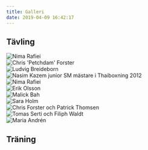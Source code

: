 ```yaml
---
title: Galleri
date: 2019-04-09 16:42:17
---
```


## Tävling

<div class="galleryContainer">
    <div style="background: url(index/old/1.jpg)" class="galleryImage"><img src="index/old/1.jpg" alt="" class="galleryThumbnail"></div>
    <div style="background: url(index/old/2.jpg)" class="galleryImage"><img src="index/old/2.jpg" alt="" class="galleryThumbnail"></div>
    <div style="background: url(index/old/3.jpg)" class="galleryImage"><img src="index/old/3.jpg" alt="" class="galleryThumbnail"></div>
    <div style="background: url(index/old/4.png)" class="galleryImage"><img src="index/old/4.png" alt="" class="galleryThumbnail"></div>
    <div style="background: url(index/old/5.png)" class="galleryImage"><img src="index/old/5.png" alt="" class="galleryThumbnail"></div>
    <div style="background: url(index/old/6.png)" class="galleryImage"><img src="index/old/6.png" alt="" class="galleryThumbnail"></div>
    <div style="background: url(index/old/7.png)" class="galleryImage"><img src="index/old/7.png" alt="" class="galleryThumbnail"></div>
    <div style="background: url(index/old/8.png)" class="galleryImage"><img src="index/old/8.png" alt="" class="galleryThumbnail"></div>
    <div style="background: url(index/old/9.png)" class="galleryImage"><img src="index/old/9.png" alt="" class="galleryThumbnail"></div>
    <div style="background: url(index/old/10.png)" class="galleryImage"><img src="index/old/10.png" alt="" class="galleryThumbnail"></div>
    <div style="background: url(index/old/11.png)" class="galleryImage"><img src="index/old/11.png" alt="" class="galleryThumbnail"></div>
    <div style="background: url(index/old/12.png)" class="galleryImage"><img src="index/old/12.png" alt="" class="galleryThumbnail"></div>
    <div style="background: url(index/old/13.png)" class="galleryImage"><img src="index/old/13.png" alt="" class="galleryThumbnail"></div>
    <div style="background: url(index/old/14.png)" class="galleryImage"><img src="index/old/14.png" alt="" class="galleryThumbnail"></div>
    <div style="background: url(index/old/15.jpg)" class="galleryImage"><img src="index/old/15.jpg" alt="Nima Rafiei" class="galleryThumbnail"></div>
    <div style="background: url(index/old/16.jpg)" class="galleryImage"><img src="index/old/16.jpg" alt="Chris 'Petchdam' Forster" class="galleryThumbnail"></div>
    <div style="background: url(index/old/17.jpg)" class="galleryImage"><img src="index/old/17.jpg" alt="" class="galleryThumbnail"></div>
    <div style="background: url(index/old/18.jpg)" class="galleryImage"><img src="index/old/18.jpg" alt="Ludvig Breideborn" class="galleryThumbnail"></div>
    <div style="background: url(index/old/19.jpg)" class="galleryImage"><img src="index/old/19.jpg" alt="Nasim Kazem junior SM mästare i Thaiboxning 2012" class="galleryThumbnail"></div>
    <div style="background: url(index/old/20.jpg)" class="galleryImage"><img src="index/old/20.jpg" alt="Nima Rafiei" class="galleryThumbnail"></div>
    <div style="background: url(index/old/21.jpg)" class="galleryImage"><img src="index/old/21.jpg" alt="Erik Olsson" class="galleryThumbnail"></div>
    <div style="background: url(index/old/22.jpg)" class="galleryImage"><img src="index/old/22.jpg" alt="Malick Bah" class="galleryThumbnail"></div>
    <div style="background: url(index/old/23.jpg)" class="galleryImage"><img src="index/old/23.jpg" alt="Sara Holm" class="galleryThumbnail"></div>
    <div style="background: url(index/old/24.jpg)" class="galleryImage"><img src="index/old/24.jpg" alt="Chris Forster och Patrick Thomsen" class="galleryThumbnail"></div>
    <div style="background: url(index/old/25.jpg)" class="galleryImage"><img src="index/old/25.jpg" alt="Tomas Serti och Filiph Waldt" class="galleryThumbnail"></div>
    <div style="background: url(index/old/26.jpg)" class="galleryImage"><img src="index/old/26.jpg" alt="" class="galleryThumbnail"></div>
    <div style="background: url(index/old/27.jpg)" class="galleryImage"><img src="index/old/27.jpg" alt="Maria Andrén" class="galleryThumbnail"></div>
    <div style="background: url(index/old/28.jpg)" class="galleryImage"><img src="index/old/28.jpg" alt="" class="galleryThumbnail"></div>
</div>

## Träning

<div class="galleryContainer">
    <div style="background: url(index/training_old/1.jpg)" class="galleryImage"><img src="index/training_old/1.jpg" alt="" class="galleryThumbnail"></div>
    <div style="background: url(index/training_old/2.jpg)" class="galleryImage"><img src="index/training_old/2.jpg" alt="" class="galleryThumbnail"></div>
    <div style="background: url(index/training_old/3.jpg)" class="galleryImage"><img src="index/training_old/3.jpg" alt="" class="galleryThumbnail"></div>
    <div style="background: url(index/training_old/4.jpg)" class="galleryImage"><img src="index/training_old/4.jpg" alt="" class="galleryThumbnail"></div>
    <div style="background: url(index/training_old/5.jpg)" class="galleryImage"><img src="index/training_old/5.jpg" alt="" class="galleryThumbnail"></div>
    <div style="background: url(index/training_old/6.jpg)" class="galleryImage"><img src="index/training_old/6.jpg" alt="" class="galleryThumbnail"></div>
    <div style="background: url(index/training_old/7.jpg)" class="galleryImage"><img src="index/training_old/7.jpg" alt="" class="galleryThumbnail"></div>
    <div style="background: url(index/training_old/8.jpg)" class="galleryImage"><img src="index/training_old/8.jpg" alt="" class="galleryThumbnail"></div>
    <div style="background: url(index/training_old/9.jpg)" class="galleryImage"><img src="index/training_old/9.jpg" alt="" class="galleryThumbnail"></div>
    <div style="background: url(index/training_old/10.jpg)" class="galleryImage"><img src="index/training_old/10.jpg" alt="" class="galleryThumbnail"></div>
    <div style="background: url(index/training_old/11.jpg)" class="galleryImage"><img src="index/training_old/11.jpg" alt="" class="galleryThumbnail"></div>
    <div style="background: url(index/training_old/12.jpg)" class="galleryImage"><img src="index/training_old/12.jpg" alt="" class="galleryThumbnail"></div>
    <div style="background: url(index/training_old/13.jpg)" class="galleryImage"><img src="index/training_old/13.jpg" alt="" class="galleryThumbnail"></div>
    <div style="background: url(index/training_old/14.jpg)" class="galleryImage"><img src="index/training_old/14.jpg" alt="" class="galleryThumbnail"></div>
    <div style="background: url(index/training_old/15.jpg)" class="galleryImage"><img src="index/training_old/15.jpg" alt="" class="galleryThumbnail"></div>
    <div style="background: url(index/training_old/16.jpg)" class="galleryImage"><img src="index/training_old/16.jpg" alt="" class="galleryThumbnail"></div>
    <div style="background: url(index/training_old/17.jpg)" class="galleryImage"><img src="index/training_old/17.jpg" alt="" class="galleryThumbnail"></div>
    <div style="background: url(index/training_old/18.jpg)" class="galleryImage"><img src="index/training_old/18.jpg" alt="" class="galleryThumbnail"></div>
    <div style="background: url(index/training_old/19.jpg)" class="galleryImage"><img src="index/training_old/19.jpg" alt="" class="galleryThumbnail"></div>
    <div style="background: url(index/training_old/20.jpg)" class="galleryImage"><img src="index/training_old/20.jpg" alt="" class="galleryThumbnail"></div>
    <div style="background: url(index/training_old/21.jpg)" class="galleryImage"><img src="index/training_old/21.jpg" alt="" class="galleryThumbnail"></div>
    <div style="background: url(index/training_old/22.jpg)" class="galleryImage"><img src="index/training_old/22.jpg" alt="" class="galleryThumbnail"></div>
    <div style="background: url(index/training_old/23.jpg)" class="galleryImage"><img src="index/training_old/23.jpg" alt="" class="galleryThumbnail"></div>
    <div style="background: url(index/training_old/24.jpg)" class="galleryImage"><img src="index/training_old/24.jpg" alt="" class="galleryThumbnail"></div>
    <div style="background: url(index/training_old/25.jpg)" class="galleryImage"><img src="index/training_old/25.jpg" alt="" class="galleryThumbnail"></div>
    <div style="background: url(index/training_old/26.jpg)" class="galleryImage"><img src="index/training_old/26.jpg" alt="" class="galleryThumbnail"></div>
    <div style="background: url(index/training_old/27.jpg)" class="galleryImage"><img src="index/training_old/27.jpg" alt="" class="galleryThumbnail"></div>
</div>